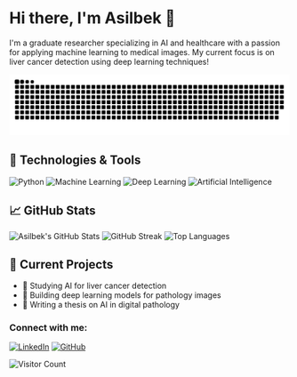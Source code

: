 # Hi there, I'm Asilbek 👋
I'm a graduate researcher specializing in AI and healthcare with a passion for applying machine learning to medical images. My current focus is on liver cancer detection using deep learning techniques!

![snake gif](https://github.com/asil07/asil07/blob/main/.github/workflows/github-contribution-grid-snake.svg)


## 🔧 Technologies & Tools
![Python](https://img.shields.io/badge/Python-3776AB?style=for-the-badge&logo=python&logoColor=white)
![Machine Learning](https://img.shields.io/badge/Machine%20Learning-brightgreen?style=for-the-badge&logo=TensorFlow&logoColor=white)
![Deep Learning](https://img.shields.io/badge/Deep%20Learning-%23FF6F00.svg?&style=for-the-badge&logo=deep-learning&logoColor=white)
![Artificial Intelligence](https://img.shields.io/badge/Artificial%20Intelligence-%234B0082.svg?&style=for-the-badge&logo=artificial-intelligence&logoColor=white)




## 📈 GitHub Stats
![Asilbek's GitHub Stats](https://github-readme-stats.vercel.app/api?username=asil07&show_icons=true&theme=radical)
![GitHub Streak](https://github-readme-streak-stats.herokuapp.com/?user=asil07&theme=radical)
![Top Languages](https://github-readme-stats.vercel.app/api/top-langs/?username=asil07&layout=compact&theme=radical)


## 🚀 Current Projects
- 🔬 Studying AI for liver cancer detection
- 🤖 Building deep learning models for pathology images
- 📖 Writing a thesis on AI in digital pathology

### Connect with me:
[![LinkedIn](https://img.shields.io/badge/LinkedIn-blue?style=flat-square&logo=linkedin&logoColor=white)](https://www.linkedin.com/in/asilbek-yuldashev-4b4783165/)
[![GitHub](https://img.shields.io/badge/GitHub-black?style=flat-square&logo=github&logoColor=white)](https://github.com/asil07)

![Visitor Count](https://komarev.com/ghpvc/?username=asil07&color=blue)

<!--
**asil07/asil07** is a ✨ _special_ ✨ repository because its `README.md` (this file) appears on your GitHub profile.

Here are some ideas to get you started:

- 🔭 I’m currently working on ...
- 🌱 I’m currently learning ...
- 👯 I’m looking to collaborate on ...
- 🤔 I’m looking for help with ...
- 💬 Ask me about ...
- 📫 How to reach me: ...
- 😄 Pronouns: ...
- ⚡ Fun fact: ...
-->
